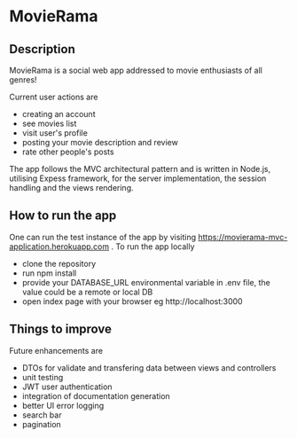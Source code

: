 # MovieRama

## Description

MovieRama is a social web app addressed to movie enthusiasts of all genres!

Current user actions are

- creating an account
- see movies list
- visit user's profile
- posting your movie description and review
- rate other people's posts

The app follows the MVC architectural pattern and is written in Node.js, utilising Expess framework,
for the server implementation, the session handling and the views rendering.

## How to run the app

One can run the test instance of the app by visiting https://movierama-mvc-application.herokuapp.com .
To run the app locally

- clone the repository
- run npm install
- provide your DATABASE_URL environmental variable in .env file, the value could be a remote or local DB
- open index page with your browser eg http://localhost:3000

## Things to improve

Future enhancements are

- DTOs for validate and transfering data between views and controllers
- unit testing
- JWT user authentication
- integration of documentation generation
- better UI error logging
- search bar
- pagination
